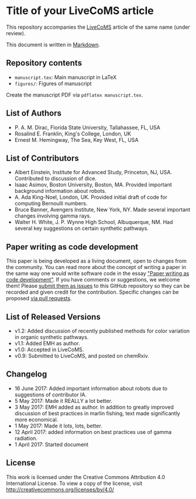# Title of your LiveCoMS article

This repository accompanies the [LiveCoMS](https://www.livecomsjournal.org/) article of the same name (under review).

This document is written in [Markdown](https://guides.github.com/features/mastering-markdown/).

## Repository contents

- `manuscript.tex`: Main manuscript in LaTeX
- `figures/`: Figures of manuscript

Create the manuscript PDF via `pdflatex manuscript.tex`.

## List of Authors

- P. A. M. Dirac, Florida State University, Tallahassee, FL, USA
- Rosalind E. Franklin, King's College, London, UK
- Ernest M. Hemingway, The Sea, Key West, FL, USA

## List of Contributors
<!-- We suggest listing contributers in order of addition. -->
- Albert Einstein, Institute for Advanced Study, Princeton, NJ, USA. Contributed to discussion of dice.
- Isaac Asimov, Boston University, Boston, MA. Provided important background information about robots.
- A. Ada King-Noel, London, UK. Provided initial draft of code for computing Bernoulli numbers.
- Bruce Banner, Avengers Institute, New York, NY. Made several important changes involving gamma rays.
- Walter H. White, J. P. Wynne High School, Albuquerque, NM.  Had several key suggestions on certain synthetic pathways.

## Paper writing as code development
<!-- This discussion is so that people know how to contribute to your document. -->
This paper is being developed as a living document, open to changes from the community. 
You can read more about the concept of writing a paper in the same way one would write software code in the essay ["Paper writing as code development"](https://livecomsjournal.github.io/about/paper_code/). 
If you have comments or suggestions, we welcome them! 
Please [submit them as issues](https://guides.github.com/features/issues/) to this GitHub repository so they can be recorded and given credit for the contribution. 
Specific changes can be proposed [via pull requests](https://help.github.com/articles/about-pull-requests/).

## List of Released Versions
<!-- update this when you decide to release a version either by preprint or when submitted to LiveCoMS-->
- v1.2: Added discussion of recently published methods for color variation in organic synthetic pathways.
- v1.1: Added EMH as author.
- v1.0: Accepted in LiveCoMS.
- v0.9: Submitted to LiveCoMS, and posted on chemRxiv.

## Changelog
<!-- Here, record summaries of important changes. A granular discussion of changes will be kept in GitHub by issue tracking.-->
- 16 June 2017: Added important information about robots due to suggestions of contributor IA.
- 5 May 2017: Made it REALLY a lot better.
- 3 May 2017: EMH added as author. In addition to greatly improved discussion of best practices in marlin fishing, text made significantly more economical.
- 1 May 2017: Made it lots, lots, better.
- 12 April 2017: added information on best practices use of gamma radiation.
- 1 April 2017: Started document

## License

This work is licensed under the Creative Commons Attribution 4.0 International License. 
To view a copy of the license, visit http://creativecommons.org/licenses/by/4.0/
